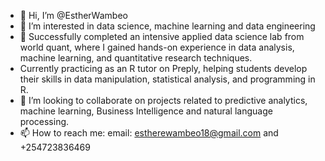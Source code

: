 - 👋 Hi, I’m @EstherWambeo
- 👀 I’m interested in data science, machine learning and data engineering
- 🌱 Successfully completed an intensive applied data science lab from world quant, where I gained hands-on experience in data analysis, machine learning, and quantitative research techniques.
- Currently practicing as an R tutor on Preply, helping students develop their skills in data manipulation, statistical analysis, and programming in R.
- 💞️ I’m looking to collaborate on projects related to predictive analytics, machine learning, Business Intelligence and natural language processing.
- 📫 How to reach me: email: estherewambeo18@gmail.com and +254723836469
  

<!---
EstherWambeo/EstherWambeo is a ✨ special ✨ repository because its `README.md` (this file) appears on your GitHub profile.
You can click the Preview link to take a look at your changes.
--->
